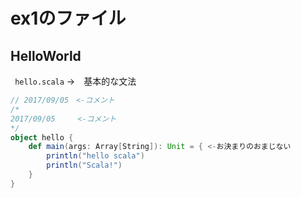 # ex1のファイル  
## HelloWorld  
``` hello.scala``` ->　基本的な文法  
``` hello.scala
// 2017/09/05　<-コメント
/*
2017/09/05　　　<-コメント
*/
object hello {
	def main(args: Array[String]): Unit = { <-お決まりのおまじない
		println("hello scala")
		println("Scala!")
	}
}
```

